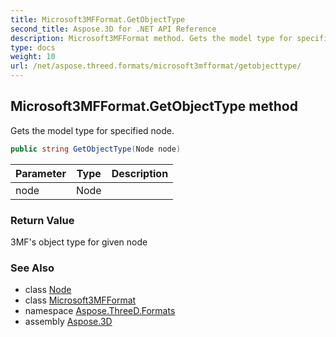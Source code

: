 ```yaml
---
title: Microsoft3MFFormat.GetObjectType
second_title: Aspose.3D for .NET API Reference
description: Microsoft3MFFormat method. Gets the model type for specified node
type: docs
weight: 10
url: /net/aspose.threed.formats/microsoft3mfformat/getobjecttype/
---
```

## Microsoft3MFFormat.GetObjectType method

Gets the model type for specified node.

```csharp
public string GetObjectType(Node node)
```

| Parameter | Type | Description |
| --- | --- | --- |
| node | Node |  |

### Return Value

3MF's object type for given node

### See Also

* class [Node](../../../aspose.threed/node/)
* class [Microsoft3MFFormat](../)
* namespace [Aspose.ThreeD.Formats](../../microsoft3mfformat/)
* assembly [Aspose.3D](../../../)


